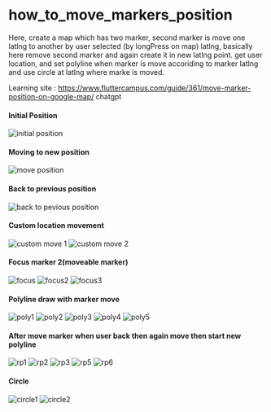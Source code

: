 # how_to_move_markers_position
Here, create a map which has two marker, second marker is move one latlng to another by user selected (by longPress on map) latlng, basically here remove second marker and again create it in new latlng point. get user location, and set polyline when marker is move accoriding to marker latlng and use circle at latlng where marke is moved.

Learning site :
https://www.fluttercampus.com/guide/361/move-marker-position-on-google-map/
chatgpt


#### Initial Position
![initial position](https://github.com/hossain-eee/Ostad-Module-15-GoogleMap/assets/101991583/2455b7ec-2618-4d7f-aa19-62bf8804ec70)

#### Moving to new position
![move position](https://github.com/hossain-eee/Ostad-Module-15-GoogleMap/assets/101991583/74df7ff0-0eaf-4464-96fa-40368f119c56)

#### Back to previous position

![back to pevious position](https://github.com/hossain-eee/Ostad-Module-15-GoogleMap/assets/101991583/f015f407-853f-4e0e-9786-8e235a137613)

#### Custom location movement 
![custom move 1](https://github.com/hossain-eee/Ostad-Module-15-GoogleMap/assets/101991583/d0cf7a60-bd0f-4931-a05f-33d017845bc2)
![custom move 2](https://github.com/hossain-eee/Ostad-Module-15-GoogleMap/assets/101991583/bbd3280b-ce81-4d65-84fb-23cc66c154bd)

#### Focus marker 2(moveable marker)
![focus](https://github.com/hossain-eee/Ostad-Module-15-GoogleMap/assets/101991583/945b09fa-62d9-4487-bbf0-9294b8ccfec8)
![focus2](https://github.com/hossain-eee/Ostad-Module-15-GoogleMap/assets/101991583/de7891db-f9f1-414b-9e54-5d2881113290)
![focus3](https://github.com/hossain-eee/Ostad-Module-15-GoogleMap/assets/101991583/bfb6c048-0220-405c-a659-d7bcddd88a83)


#### Polyline draw with marker move
![poly1](https://github.com/hossain-eee/Ostad-Module-15-GoogleMap/assets/101991583/bee5482e-c83f-4203-bbb9-d8c259794230)
![poly2](https://github.com/hossain-eee/Ostad-Module-15-GoogleMap/assets/101991583/75aebbd5-11a7-46a2-a68c-aac6ed5bbee3)
![poly3](https://github.com/hossain-eee/Ostad-Module-15-GoogleMap/assets/101991583/54613a2e-009f-4a3f-a7f8-3e020d788a1c)
![poly4](https://github.com/hossain-eee/Ostad-Module-15-GoogleMap/assets/101991583/6c493b12-0742-43ab-bb5a-d71776b5c3a2)
![poly5](https://github.com/hossain-eee/Ostad-Module-15-GoogleMap/assets/101991583/4f0eefa9-2955-4740-9c62-0235669265ae)

#### After move marker when user back then again move then start new polyline
![rp1](https://github.com/hossain-eee/Ostad-Module-15-GoogleMap/assets/101991583/61215898-2e7b-4127-93c0-46a679e8ef0f)
![rp2](https://github.com/hossain-eee/Ostad-Module-15-GoogleMap/assets/101991583/343be75d-b9c9-4850-8f75-d9b34af54dea)
![rp3](https://github.com/hossain-eee/Ostad-Module-15-GoogleMap/assets/101991583/4a654f18-2257-4927-bf55-5534cde6fb9e)
![rp5](https://github.com/hossain-eee/Ostad-Module-15-GoogleMap/assets/101991583/19bb6910-40ce-40b3-b1dc-cf40d8e2bf55)
![rp6](https://github.com/hossain-eee/Ostad-Module-15-GoogleMap/assets/101991583/417e8fc1-df7e-460f-bbf1-5f566cecd31d)

#### Circle
![circle1](https://github.com/hossain-eee/Ostad-Module-15-GoogleMap/assets/101991583/f69603a3-91b9-4a8e-b5d3-bce6a578bc26)
![circle2](https://github.com/hossain-eee/Ostad-Module-15-GoogleMap/assets/101991583/3f3a46e4-6888-4aa9-a87e-d82f42bb65ec)
